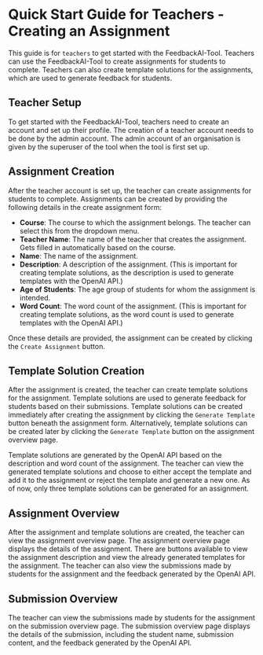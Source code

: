 # Quick Start Guide for Teachers - Creating an Assignment

This guide is for `teachers` to get started with the FeedbackAI-Tool. Teachers can use the FeedbackAI-Tool to create assignments for students to complete. Teachers can also create template solutions for the assignments, which are used to generate feedback for students.

## Teacher Setup

To get started with the FeedbackAI-Tool, teachers need to create an account and set up their profile. The creation of a teacher account needs to be done by the admin account. The admin account of an organisation is given by the superuser of the tool when the tool is first set up.

## Assignment Creation

After the teacher account is set up, the teacher can create assignments for students to complete. Assignments can be created by providing the following details in the create assignment form:

- **Course**: The course to which the assignment belongs. The teacher can select this from the dropdown menu.
- **Teacher Name**: The name of the teacher that creates the assignment. Gets filled in automatically based on the course.
- **Name**: The name of the assignment.
- **Description**: A description of the assignment. (This is important for creating template solutions, as the description is used to generate templates with the OpenAI API.)
- **Age of Students**: The age group of students for whom the assignment is intended.
- **Word Count**: The word count of the assignment. (This is important for creating template solutions, as the word count is used to generate templates with the OpenAI API.)

Once these details are provided, the assignment can be created by clicking the `Create Assignment` button.

## Template Solution Creation

After the assignment is created, the teacher can create template solutions for the assignment. Template solutions are used to generate feedback for students based on their submissions. Template solutions can be created immediately after creating the assignment by clicking the `Generate Template` button beneath the assignment form. Alternatively, template solutions can be created later by clicking the `Generate Template` button on the assignment overview page.

Template solutions are generated by the OpenAI API based on the description and word count of the assignment. The teacher can view the generated template solutions and choose to either accept the template and add it to the assignment or reject the template and generate a new one. As of now, only three template solutions can be generated for an assignment.

## Assignment Overview

After the assignment and template solutions are created, the teacher can view the assignment overview page. The assignment overview page displays the details of the assignment. There are buttons available to view the assignment description and view the already generated templates for the assignment. The teacher can also view the submissions made by students for the assignment and the feedback generated by the OpenAI API.

## Submission Overview

The teacher can view the submissions made by students for the assignment on the submission overview page. The submission overview page displays the details of the submission, including the student name, submission content, and the feedback generated by the OpenAI API.